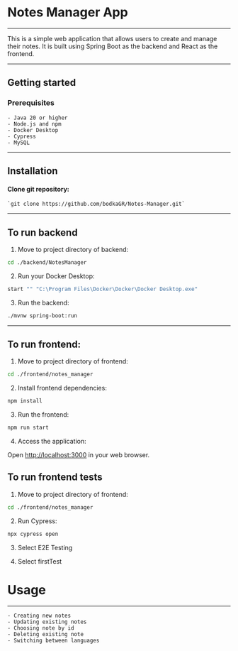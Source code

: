 # Notes Manager App

--- 

This is a simple web application that allows users to create and manage their notes. It is built using Spring Boot as the backend and React as the frontend. 

---

## Getting started

### Prerequisites

	- Java 20 or higher
	- Node.js and npm
	- Docker Desktop
	- Cypress
	- MySQL

---

## Installation

#### Clone git repository:

	`git clone https://github.com/bodkaGR/Notes-Manager.git`

---

## To run backend

1. Move to project directory of backend:

```bash
cd ./backend/NotesManager
```

2. Run your Docker Desktop:

```bash
start "" "C:\Program Files\Docker\Docker\Docker Desktop.exe"
```

3. Run the backend:

```bash
./mvnw spring-boot:run
```

---

## To run frontend:

1. Move to project directory of frontend:

```bash
cd ./frontend/notes_manager
```

2. Install frontend dependencies:

```bash
npm install
```

3. Run the frontend:

```bash
npm run start
```

4. Access the application:

Open [http://localhost:3000](http://localhost:3000) in your web browser.

## To run frontend tests

1. Move to project directory of frontend:

```bash
cd ./frontend/notes_manager
```

2. Run Cypress:

```bash
npx cypress open
```

3. Select E2E Testing

4. Select firstTest

# Usage

---

	- Creating new notes
	- Updating existing notes
	- Choosing note by id
	- Deleting existing note
	- Switching between languages

